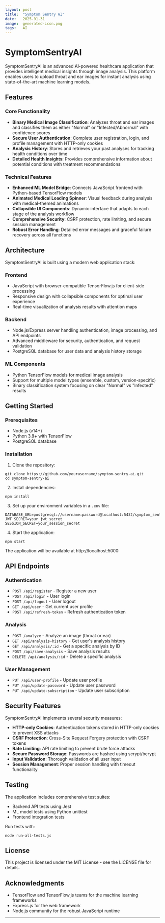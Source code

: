 ```yaml
---
layout: post
title:  "Symptom Sentry AI"
date:   2025-01-31
image:  generated-icon.png
tags:   AI
---
```

# SymptomSentryAI

SymptomSentryAI is an advanced AI-powered healthcare application that provides intelligent medical insights through image analysis. This platform enables users to upload throat and ear images for instant analysis using state-of-the-art machine learning models.

<!-- ![SymptomSentryAI Logo](generated-icon.png) -->

## Features

### Core Functionality

- **Binary Medical Image Classification**: Analyzes throat and ear images and classifies them as either "Normal" or "Infected/Abnormal" with confidence scores
- **Secure User Authentication**: Complete user registration, login, and profile management with HTTP-only cookies
- **Analysis History**: Stores and retrieves your past analyses for tracking health conditions over time
- **Detailed Health Insights**: Provides comprehensive information about potential conditions with treatment recommendations

### Technical Features

- **Enhanced ML Model Bridge**: Connects JavaScript frontend with Python-based TensorFlow models
- **Animated Medical Loading Spinner**: Visual feedback during analysis with medical-themed animations
- **Collapsible UI Components**: Dynamic interface that adapts to each stage of the analysis workflow
- **Comprehensive Security**: CSRF protection, rate limiting, and secure session management
- **Robust Error Handling**: Detailed error messages and graceful failure recovery across all functions

## Architecture

SymptomSentryAI is built using a modern web application stack:

### Frontend
- JavaScript with browser-compatible TensorFlow.js for client-side processing
- Responsive design with collapsible components for optimal user experience
- Real-time visualization of analysis results with attention maps

### Backend
- Node.js/Express server handling authentication, image processing, and API endpoints
- Advanced middleware for security, authentication, and request validation
- PostgreSQL database for user data and analysis history storage

### ML Components
- Python TensorFlow models for medical image analysis
- Support for multiple model types (ensemble, custom, version-specific)
- Binary classification system focusing on clear "Normal" vs "Infected" results

## Getting Started

### Prerequisites
- Node.js (v14+)
- Python 3.8+ with TensorFlow
- PostgreSQL database

### Installation

1. Clone the repository:
```
git clone https://github.com/yourusername/symptom-sentry-ai.git
cd symptom-sentry-ai
```

2. Install dependencies:
```
npm install
```

3. Set up your environment variables in a `.env` file:
```
DATABASE_URL=postgresql://username:password@localhost:5432/symptom_sentry
JWT_SECRET=your_jwt_secret
SESSION_SECRET=your_session_secret
```

4. Start the application:
```
npm start
```

The application will be available at http://localhost:5000

## API Endpoints

### Authentication
- `POST /api/register` - Register a new user
- `POST /api/login` - User login
- `POST /api/logout` - User logout
- `GET /api/user` - Get current user profile
- `POST /api/refresh-token` - Refresh authentication token

### Analysis
- `POST /analyze` - Analyze an image (throat or ear)
- `GET /api/analysis-history` - Get user's analysis history
- `GET /api/analysis/:id` - Get a specific analysis by ID
- `POST /api/save-analysis` - Save analysis results
- `DELETE /api/analysis/:id` - Delete a specific analysis

### User Management
- `PUT /api/user-profile` - Update user profile
- `PUT /api/update-password` - Update user password
- `PUT /api/update-subscription` - Update user subscription

## Security Features

SymptomSentryAI implements several security measures:

- **HTTP-only Cookies**: Authentication tokens stored in HTTP-only cookies to prevent XSS attacks
- **CSRF Protection**: Cross-Site Request Forgery protection with CSRF tokens
- **Rate Limiting**: API rate limiting to prevent brute force attacks
- **Secure Password Storage**: Passwords are hashed using scrypt/bcrypt
- **Input Validation**: Thorough validation of all user input
- **Session Management**: Proper session handling with timeout functionality

## Testing

The application includes comprehensive test suites:

- Backend API tests using Jest
- ML model tests using Python unittest
- Frontend integration tests

Run tests with:
```
node run-all-tests.js
```

## License

This project is licensed under the MIT License - see the LICENSE file for details.

## Acknowledgments

- TensorFlow and TensorFlow.js teams for the machine learning frameworks
- Express.js for the web framework
- Node.js community for the robust JavaScript runtime

***